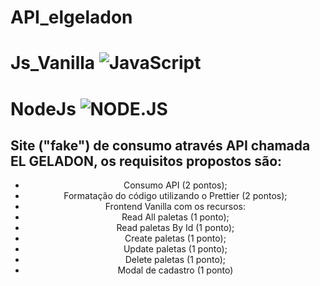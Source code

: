 # API_elgeladon

# Js_Vanilla ![JavaScript](https://img.shields.io/badge/JavaScript-F7DF1E?style=for-the-badge&logo=javascript&logoColor=black)
# NodeJs ![NODE.JS](https://img.shields.io/badge/Node.js-006400?style=for-the-badge&logo=node.js&logoColor=white)


## Site ("fake") de consumo através API chamada EL GELADON, os requisitos propostos são:

<div align = "center" >
  
- Consumo API (2 pontos);
- Formatação do código utilizando o Prettier (2 pontos);
- Frontend Vanilla com os recursos:
- Read All paletas (1 ponto);
- Read paletas By Id (1 ponto);
- Create paletas (1 ponto);
- Update paletas (1 ponto);
- Delete paletas (1 ponto);
- Modal de cadastro (1 ponto)
  
</div>

